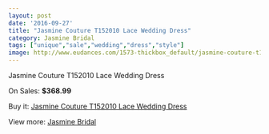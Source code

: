 ```yaml
---
layout: post
date: '2016-09-27'
title: "Jasmine Couture T152010 Lace Wedding Dress"
category: Jasmine Bridal
tags: ["unique","sale","wedding","dress","style"]
image: http://www.eudances.com/1573-thickbox_default/jasmine-couture-t152010-lace-wedding-dress.jpg
---
```

Jasmine Couture T152010 Lace Wedding Dress

On Sales: **$368.99**
<a href="https://www.eudances.com/en/jasmine-bridal/555-jasmine-couture-t152010-lace-wedding-dress.html"><amp-img layout="responsive" width="600" height="600" src="//www.eudances.com/1573-thickbox_default/jasmine-couture-t152010-lace-wedding-dress.jpg" alt="Jasmine Couture T152010 Lace Wedding Dress 0" /></a>
<a href="https://www.eudances.com/en/jasmine-bridal/555-jasmine-couture-t152010-lace-wedding-dress.html"><amp-img layout="responsive" width="600" height="600" src="//www.eudances.com/1574-thickbox_default/jasmine-couture-t152010-lace-wedding-dress.jpg" alt="Jasmine Couture T152010 Lace Wedding Dress 1" /></a>

Buy it: [Jasmine Couture T152010 Lace Wedding Dress](https://www.eudances.com/en/jasmine-bridal/555-jasmine-couture-t152010-lace-wedding-dress.html "Jasmine Couture T152010 Lace Wedding Dress")

View more: [Jasmine Bridal](https://www.eudances.com/en/6-jasmine-bridal "Jasmine Bridal")